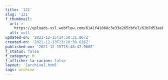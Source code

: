 ```yaml
---
title: '121'
slug: '121'
f_thumbnail:
  url: >-
    https://uploads-ssl.webflow.com/6141f41868c3e33a265cbfe7/61b7d53aeb25c822aefdfd2c_121.jpg
  alt: null
updated-on: '2021-12-15T14:50:31.867Z'
created-on: '2021-12-13T23:20:38.616Z'
published-on: '2021-12-15T15:48:47.960Z'
f_status: false
f_category: M
f_afficher-la-racine: false
layout: '[archive].html'
tags: archive
---
```



